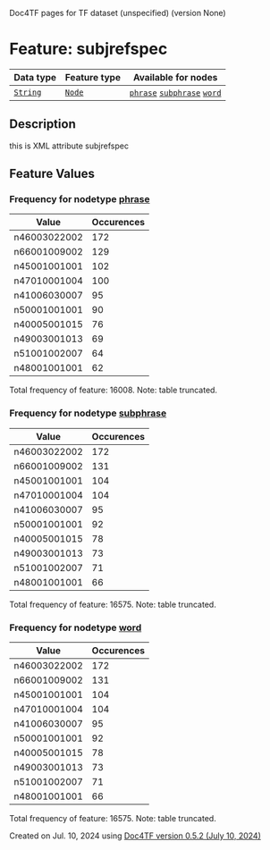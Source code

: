 Doc4TF pages for TF dataset (unspecified) (version None)
# Feature: subjrefspec
Data type|Feature type|Available for nodes
---|---|---
[`String`](featuresbydatatype.md#string)|[`Node`](featuresbytype.md#node)| [`phrase`](featuresbynodetype.md#phrase)  [`subphrase`](featuresbynodetype.md#subphrase)  [`word`](featuresbynodetype.md#word) 
## Description
this is XML attribute subjrefspec
## Feature Values
### Frequency for nodetype [phrase](featuresbynodetype.md#phrase)
Value|Occurences
---|---
n46003022002|172
n66001009002|129
n45001001001|102
n47010001004|100
n41006030007|95
n50001001001|90
n40005001015|76
n49003001013|69
n51001002007|64
n48001001001|62

Total frequency of feature: 16008. Note: table truncated.
 ### Frequency for nodetype [subphrase](featuresbynodetype.md#subphrase)
Value|Occurences
---|---
n46003022002|172
n66001009002|131
n45001001001|104
n47010001004|104
n41006030007|95
n50001001001|92
n40005001015|78
n49003001013|73
n51001002007|71
n48001001001|66

Total frequency of feature: 16575. Note: table truncated.
 ### Frequency for nodetype [word](featuresbynodetype.md#word)
Value|Occurences
---|---
n46003022002|172
n66001009002|131
n45001001001|104
n47010001004|104
n41006030007|95
n50001001001|92
n40005001015|78
n49003001013|73
n51001002007|71
n48001001001|66

Total frequency of feature: 16575. Note: table truncated.
  

Created on Jul. 10, 2024 using [Doc4TF version 0.5.2 (July 10, 2024)](https://github.com/tonyjurg/Doc4TF/blob/main/CreateFeatureDoc.ipynb) 